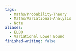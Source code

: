 ```yaml
---  
tags:  
  - Maths/Probability-Theory  
  - Maths/Variational-Analysis  
  - Note  
aliases:  
  - ELBO  
  - Variational Lower Bound  
finished-writing: false  
---  
```

